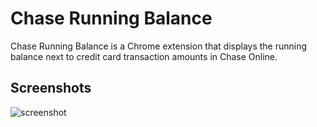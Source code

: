 Chase Running Balance
=====================
Chase Running Balance is a Chrome extension that displays the running balance next to credit card transaction amounts in Chase Online.

Screenshots
-----------
![screenshot](https://raw.github.com/michalmazur/chase-running-balance/master/screenshot.png)